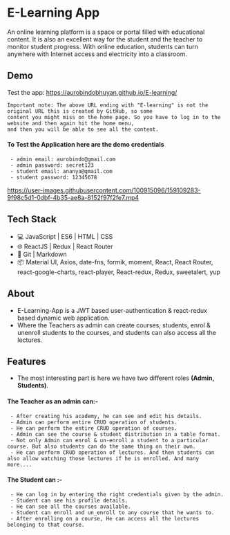 
# E-Learning App

An online learning platform is a space or portal filled with educational content. It is also an excellent way for the student and the teacher to monitor student progress. With online education, students can turn anywhere with Internet access and electricity into a classroom.

## Demo

Test the app: https://aurobindobhuyan.github.io/E-learning/
```
Important note: The above URL ending with "E-learning" is not the original URL this is created by GitHub, so some 
content you might miss on the home page. So you have to log in to the website and then again hit the home menu,
and then you will be able to see all the content.
```
#### To Test the Application here are the demo credentials
     - admin email: aurobindo@gmail.com
     - admin password: secret123
     - student email: ananya@gmail.com
     - student password: 12345678

https://user-images.githubusercontent.com/100915096/159109283-9f98c5d1-0dbf-4b35-ae8a-8152f97f2fe7.mp4


## Tech Stack

- 💻 JavaScript | ES6 | HTML | CSS
- 🌐 ReactJS | Redux | React Router
- 🔧 Git | Markdown
- 📦 Material UI, Axios, date-fns, formik, moment, React, React Router, react-google-charts, react-player, React-redux, Redux, sweetalert, yup
## About

- E-Learning-App is a JWT based user-authentication & react-redux based dynamic web application.
- Where the Teachers as admin can create courses, students, enrol & unenroll students to the courses, and students can also access all the lectures.
## Features

- The most interesting part is here we have two different roles **(Admin, Students)**.
#### The Teacher as an admin can:-
     - After creating his academy, he can see and edit his details.
     - Admin can perform entire CRUD operation of students.
     - He can perform the entire CRUD operation of courses.
     - Admin can see the course & student distribution in a table format.
     - Not only Admin can enrol & un-enroll a student to a particular course. But also students can do the same thing on their own.
     - He can perform CRUD operation of lectures. And then students can also allow watching those lectures if he is enrolled. And many more....

#### The Student can :-
     - He can log in by entering the right credentials given by the admin.
     - Student can see his profile details.
     - He can see all the courses available.
     - Student can enroll and un_enroll to any course that he wants to.
     - After enrolling on a course, He can access all the lectures belonging to that course.
